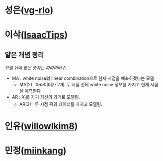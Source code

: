 # 성은([vg-rlo](https://github.com/vg-rlo))
# 이삭([IsaacTips](https://github.com/IsaacTips))

## 얕은 개념 정리

*모델 뒤에 붙은 숫자는 파라미터수*

* MA : white noise의 linear combination으로 현재 시점을 예측하겠다는 모델
    * MA(2) : 파라미터가 2개. 두 시점 전의 white noise 정보를 가지고 현재 시점을 예측한다
* AR : $X_{t}$를 자기 자신의 과거로 모델링.
    * AR(2) : 두 시점 뒤의 데이터를 가지고 모델링.

# 인유([willowlkim8](https://github.com/willowkim8))
# 민정([miinkang](https://github.com/miinkang))
